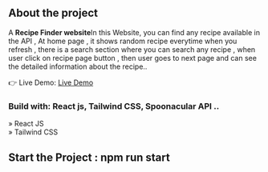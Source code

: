 

<h2>About the project</h2>

<p>A <b>Recipe Finder website</b>In this Website, you can find any recipe available in the API , At home page , it shows random recipe everytime when you refresh , there is a search section where you can search any recipe , when user click on recipe page button , then user goes to next page and can see the detailed information about the recipe..
</p>

👉 Live Demo: <a href='https://time2eatyash.netlify.app' target='_blank' >Live Demo</a>

<h3>Build with: React js, Tailwind CSS, Spoonacular API ..</h3>

» React JS<br>
» Tailwind CSS

<h2>Start the Project : npm run start  </h2>
<br>

</div>
